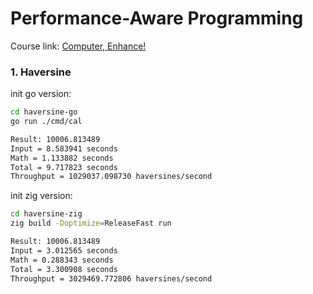 # Performance-Aware Programming

Course link: [Computer, Enhance!](https://www.computerenhance.com/p/table-of-contents)

### 1. Haversine

init go version:

```bash
cd haversine-go
go run ./cmd/cal

Result: 10006.813489
Input = 8.583941 seconds
Math = 1.133882 seconds
Total = 9.717823 seconds
Throughput = 1029037.098730 haversines/second
```

init zig version:

```bash
cd haversine-zig
zig build -Doptimize=ReleaseFast run

Result: 10006.813489
Input = 3.012565 seconds
Math = 0.288343 seconds
Total = 3.300908 seconds
Throughput = 3029469.772806 haversines/second
```
